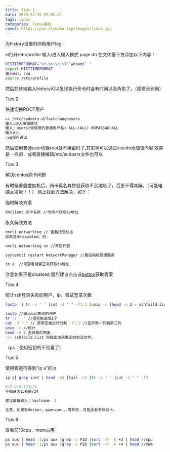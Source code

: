 ```yaml
---
title: Tips 1
date: 2023-02-28 09:05:21
tags: linux
categories: linux基础
cover: https://pan.alybaba.top/images/linux.jpg
---
```

为history设置时间和用户log

vi打开/etc/profile
输入i进入输入模式
page dn 在文件最下方添加以下内容：
```bash
HISTTIMEFORMAT="%Y-%m-%d:%T:`whoami` "
export HISTTIMEFORMAT
输入esc，:wq
source /etc/profile
```
然后在终端输入history可以发现执行命令时会有时间以及角色了。（感觉无卵用）


Tips 2


快速切换ROOT用户
```bash
vi /etc/sudoers.d/fastchangeusers
输入i进入编辑模式
输入：users(你使用的普通用户名) ALL=(ALL) NOPASSWD:ALL
输入esc
:wq保存退出
```
然后使用普通user切换root就不用密码了,其实也可以通过visudo添加该内容
效果是一样的，或者直接编辑/etc/sudoers文件也可以

Tips 3

解决centos网卡问题

有时候重启虚拟机后，网卡莫名其妙就获取不到地址了，百思不得其解。（可能电脑太垃圾！！）
网上找到方法解决，如下：

临时解决方案
```bash
dhclient 网卡名称 //为网卡获取ip地址
```

永久解决方法
```bash
nmcli networking // 查看托管状态
如果显示disabled，则：

nmcli networking on //开启托管

systemctl restart NetworkManager //重启网络管理服务

ip a  //可查看能够正常获取ip地址
```

注意如果不是disabled,强烈建议点击该[button](https:www.baidu.com)获取答案

Tips 4

统计ssh登录失败的用户，ip，尝试登录次数
```bash
lastb  | tr -s ' ' |cut -d " " -f1,3 |uniq -c |head -n 2 > sshfaild.list

lastb //输出ssh失败的用户
tr -s ' ' //把空格变成1个
cut -d " " // 使用空格进行分割 -f1,3 //显示第一列和第三列
uniq -c //统计
head -n 2 去掉最后两条
·>· sshfaild.list 将输出结果重定向到该文件。
```
（ps：使用密钥的不用看了）

Tips 5

使用管道符得到"ip a"的ip
```bash
ip a| grep inet | head -n3 |tail -n1 |tr -s ' ' |cut -d " " -f3

#10.0.0.153/24
不知道怎么去掉/24

建议直接输入：hostname -I

注意，如果有docker，openvpn...等软件，可能会有多块网卡。
```
Tips 6

查看前10cpu，mem占用
```bash
ps aux | head -1;ps aux |grep -v PID |sort -rn -k +3 | head //cpu
ps aux | head -1;ps aux |grep -v PID |sort -rn -k +4 | head //mem
```

